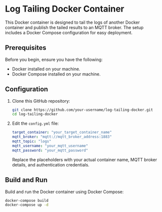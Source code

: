 # Log Tailing Docker Container

This Docker container is designed to tail the logs of another Docker container and publish the tailed results to an MQTT broker. The setup includes a Docker Compose configuration for easy deployment.

## Prerequisites

Before you begin, ensure you have the following:

- Docker installed on your machine.
- Docker Compose installed on your machine.

## Configuration

1. Clone this GitHub repository:

    ```bash
    git clone https://github.com/your-username/log-tailing-docker.git
    cd log-tailing-docker
    ```

2. Edit the `config.yml` file:

    ```yaml
    target_container: "your_target_container_name"
    mqtt_broker: "mqtt://mqtt_broker_address:1883"
    mqtt_topic: "logs"
    mqtt_username: "your_mqtt_username"
    mqtt_password: "your_mqtt_password"
    ```

    Replace the placeholders with your actual container name, MQTT broker details, and authentication credentials.

## Build and Run

Build and run the Docker container using Docker Compose:

```bash
docker-compose build
docker-compose up -d
